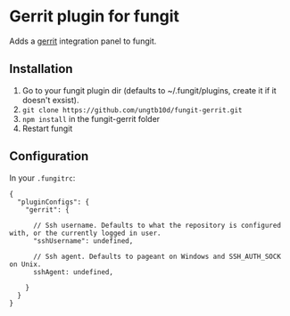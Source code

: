 Gerrit plugin for fungit
=======================
Adds a [gerrit](https://code.google.com/p/gerrit/) integration panel to fungit.

Installation
------------
1. Go to your fungit plugin dir (defaults to ~/.fungit/plugins, create it if it doesn't exsist).
2. `git clone https://github.com/ungtb10d/fungit-gerrit.git`
3. `npm install` in the fungit-gerrit folder
4. Restart fungit

Configuration
-------------
In your `.fungitrc`:

    {
      "pluginConfigs": {
        "gerrit": {

          // Ssh username. Defaults to what the repository is configured with, or the currently logged in user.
          "sshUsername": undefined,

          // Ssh agent. Defaults to pageant on Windows and SSH_AUTH_SOCK on Unix.
          sshAgent: undefined,

        }
      }
    }
